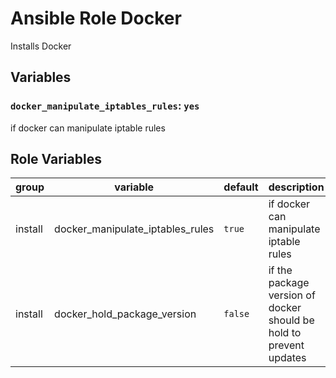 # Ansible Role Docker

Installs Docker

## Variables

### `docker_manipulate_iptables_rules`: `yes`

if docker can manipulate iptable rules

## Role Variables

<!-- markdownlint-disable MD033 -->
| group | variable | default | description |
| --- | --- | ---| --- |
| install | docker_manipulate_iptables_rules | `true` | if docker can manipulate iptable rules |
| install | docker_hold_package_version | `false` | if the package version of docker should be hold to prevent updates |
<!-- markdownlint-enable MD033 -->
